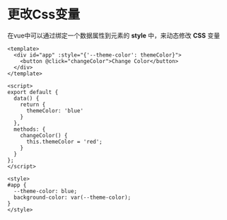 # 更改Css变量

在vue中可以通过绑定一个数据属性到元素的 **style** 中，来动态修改 **CSS** 变量

```vue
<template>
  <div id="app" :style="{'--theme-color': themeColor}">
    <button @click="changeColor">Change Color</button>
  </div>
</template>

<script>
export default {
  data() {
    return {
      themeColor: 'blue'
    }
  },
  methods: {
    changeColor() {
      this.themeColor = 'red';
    }
  }
};
</script>

<style>
#app {
  --theme-color: blue;
  background-color: var(--theme-color);
}
</style>

```
